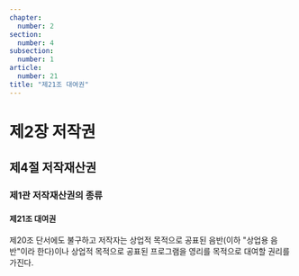 ```yaml
---
chapter:
  number: 2
section:
  number: 4
subsection:
  number: 1
article:
  number: 21
title: "제21조 대여권"
---
```


# 제2장 저작권

## 제4절 저작재산권

### 제1관 저작재산권의 종류

#### 제21조 대여권

제20조 단서에도 불구하고 저작자는 상업적 목적으로 공표된 음반(이하 "상업용 음반"이라 한다)이나 상업적 목적으로 공표된 프로그램을 영리를 목적으로 대여할 권리를 가진다.
